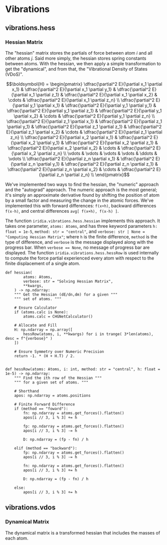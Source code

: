 # Vibrations


## vibrations.hess

### Hessian Matrix

The "hessian" matrix stores the partials of force between atom $i$ and all other atoms $j$.
Said more simply, the hessian stores spring constants between atoms.
With the hessian, we then apply a simple transformation to get the "dynamical", and from that, the "Vibrational Density of States (VDoS)".

```math
\boldsymbol{H} = \begin{pmatrix}
	
	\dfrac{\partial^2 E}{\partial x_1 \partial x_1} & 
	\dfrac{\partial^2 E}{\partial x_1 \partial y_1} & 
	\dfrac{\partial^2 E}{\partial x_1 \partial z_1} & 
	\dfrac{\partial^2 E}{\partial x_1 \partial x_2} & 
	\cdots & 
	\dfrac{\partial^2 E}{\partial x_1 \partial z_n} \\
	
	\dfrac{\partial^2 E}{\partial y_1 \partial x_1} & 
	\dfrac{\partial^2 E}{\partial y_1 \partial y_1} & 
	\dfrac{\partial^2 E}{\partial y_1 \partial z_1} & 
	\dfrac{\partial^2 E}{\partial y_1 \partial x_2} & 
	\cdots & 
	\dfrac{\partial^2 E}{\partial y_1 \partial z_n} \\
	
	\dfrac{\partial^2 E}{\partial z_1 \partial x_1} & 
	\dfrac{\partial^2 E}{\partial z_1 \partial y_1} & 
	\dfrac{\partial^2 E}{\partial z_1 \partial z_1} & 
	\dfrac{\partial^2 E}{\partial z_1 \partial x_2} & 
	\cdots & 
	\dfrac{\partial^2 E}{\partial z_1 \partial z_n} \\

	\dfrac{\partial^2 E}{\partial x_2 \partial x_1} & 
	\dfrac{\partial^2 E}{\partial x_2 \partial y_1} & 
	\dfrac{\partial^2 E}{\partial x_2 \partial z_1} & 
	\dfrac{\partial^2 E}{\partial x_2 \partial x_2} & 
	\cdots & 
	\dfrac{\partial^2 E}{\partial x_2 \partial z_n} \\

	\vdots & 
	\vdots & 
	\vdots & 
	\vdots & 
	\ddots & 
	\vdots \\

	\dfrac{\partial^2 E}{\partial z_n \partial x_1} & 
	\dfrac{\partial^2 E}{\partial z_n \partial y_1} & 
	\dfrac{\partial^2 E}{\partial z_n \partial z_1} & 
	\dfrac{\partial^2 E}{\partial z_n \partial x_2} & 
	\cdots & 
	\dfrac{\partial^2 E}{\partial z_n \partial z_n} \\
	
\end{pmatrix}
```


We've implemented two ways to find the hessian, the "numeric" approach and the "autograd" approach.
The numeric approach is the most general; it's simply an approximate derivative found by shifting the position of atom by a small factor and measuring the change in the atomic forces.
We've implemented this with forward differences: `f(x+h)`, backward differences `f(x-h)`, and central differences `avg[ f(x+h), f(x-h) ]`.

The function `iridia.vibrations.hess.hessian` implements this approach.
It takes one parameter, `atoms: Atoms`, and has three keyword parameters `h: float = 1e-5`, `method: str = "central"`, and `verbose: str | None = "Computing Hessian Matrix"`;
where `h` is the finite difference, `method` is the type of difference, and `verbose` is the message displayed along with the progress bar. 
When `verbose == None`, no message of progress bar are displayed.
The function `iridia.vibrations.hess.hessRow` is used internally to compute the force partial experienced every atom with respect to the finite displacement of a single atom.

```
def hessian(
        atoms: Atoms,
        verbose: str = "Solving Hessian Matrix",
        **kwargs,
    ) -> np.ndarray:
    """ Get the Hessian (dE/dn,dm) for a given """
    """ set of atoms. """

    # Ensure Calculator
    if (atoms.calc is None):
        atoms.calc = CHGNetCalculator()

    # Allocate and Fill
    H: np.ndarray = np.array([
        hessRow(atoms, i, **kwargs) for i in trange( 3*len(atoms), desc = f"{verbose}" )
    ])

    # Ensure Symmetry over Numeric Precision
    return -1. * (H + H.T) / 2.


def hessRow(atoms: Atoms, i: int, method: str = "central", h: float = 1e-5) -> np.ndarray:
    """ Find the ith row of the Hessian """
    """ for a given set of atoms. """

    # Shorthand
    apos: np.ndarray = atoms.positions
    
    # Finite Forward Difference
    if (method == "foward"):
        fn: np.ndarray = atoms.get_forces().flatten()
        apos[i // 3, i % 3] += h

        fp: np.ndarray = atoms.get_forces().flatten()
        apos[i // 3, i % 3] -= h
    
        D: np.ndarray = (fp - fn) / h

    elif (method == "backward"):
        fp: np.ndarray = atoms.get_forces().flatten()
        apos[i // 3, i % 3] -= h
        
        fn: np.ndarray = atoms.get_forces().flatten()
        apos[i // 3, i % 3] += h
    
        D: np.ndarray = (fp - fn) / h
    
    else:
        apos[i // 3, i % 3] += h
```


## vibrations.vdos

### Dynamical Matrix

The dynamical matrix is a transformed hessian that includes the masses of each atom. 

